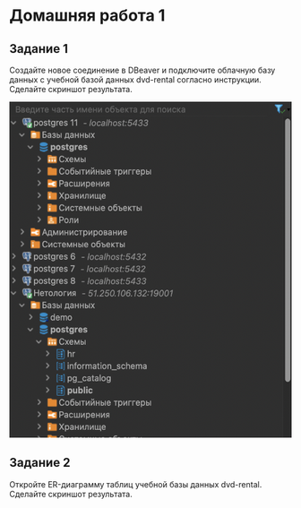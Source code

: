 <h1> Домашняя работа 1 </h1>
<h2> Задание 1 </h2>
  <p>Создайте новое соединение в DBeaver и подключите облачную базу данных с учебной базой данных dvd-rental согласно инструкции. Сделайте скриншот результата. </p>
    <img src="image.png" width="600" height="600"/>
<h2> Задание 2 </h2>
  <p> Откройте ER-диаграмму таблиц учебной базы данных dvd-rental. Сделайте скриншот результата. </p>
